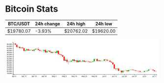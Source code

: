 # Bitcoin Stats

BTC/USDT|24h change|24h high|24h low|
|---|---|---|---|
|$19780.07|-3.93%|$20762.02|$19620.00|

<img src="./chart.svg">
